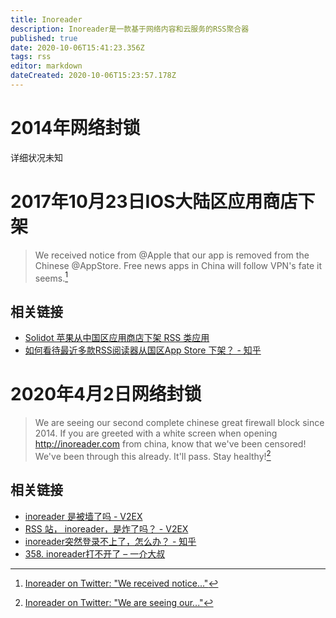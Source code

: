 ```yaml
---
title: Inoreader
description: Inoreader是一款基于网络内容和云服务的RSS聚合器
published: true
date: 2020-10-06T15:41:23.356Z
tags: rss
editor: markdown
dateCreated: 2020-10-06T15:23:57.178Z
---
```


# 2014年网络封锁

详细状况未知

# 2017年10月23日IOS大陆区应用商店下架

> We received notice from @Apple that our app is removed from the Chinese @AppStore. Free news apps in China will follow VPN's fate it seems.[^922363626329133057]

[^922363626329133057]: [Inoreader on Twitter: "We received notice..."](https://archive.is/vJ7ea "https://twitter.com/Inoreader/status/922363626329133057")

## 相关链接

+ [Solidot 苹果从中国区应用商店下架 RSS 类应用](https://web.archive.org/web/20171212000434/https://www.solidot.org/story?sid=54239)
+ [如何看待最近多款RSS阅读器从国区App Store 下架？ - 知乎](https://web.archive.org/web/20201006135334/https://www.zhihu.com/question/67349651)

# 2020年4月2日网络封锁

> We are seeing our second complete chinese great firewall block since 2014. If you are greeted with a white screen when opening http://inoreader.com  from china, know that we've been censored! We've been through this already. It'll pass. Stay healthy![^1245659240326238209]

[^1245659240326238209]: [Inoreader on Twitter: "We are seeing our..."](https://archive.is/EYUmo "https://twitter.com/Inoreader/status/1245659240326238209")

## 相关链接

+ [inoreader 是被墙了吗 - V2EX](https://web.archive.org/web/20201006144009/https://www.v2ex.com/t/658579)
+ [RSS 站， inoreader，是炸了吗？ - V2EX](https://web.archive.org/web/20201006151452/https://v2ex.com/t/658526)
+ [inoreader突然登录不上了，怎么办？ - 知乎](https://web.archive.org/web/20201006151734/https://www.zhihu.com/question/384758831)
+ [358. inoreader打不开了 – 一介大叔](https://archive.is/g8TJB "http://www.winature.com/?p=2534")